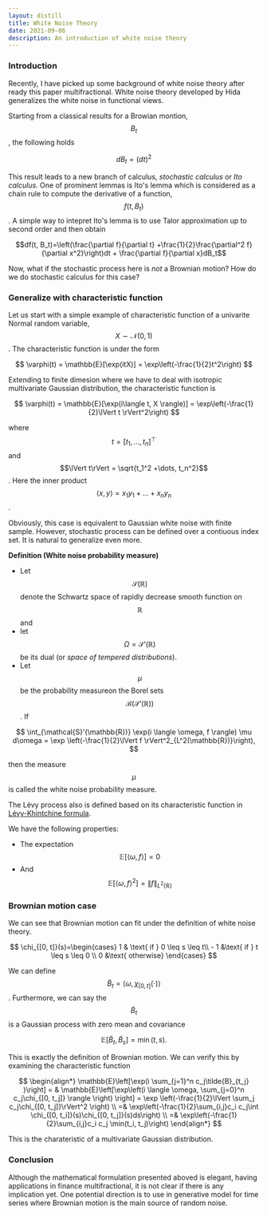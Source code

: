 ```yaml
---
layout: distill
title: White Noise Theory
date: 2021-09-06
description: An introduction of white noise theory
---
```


### Introduction
Recently, I have picked up some background of white noise theory after ready this paper <d-cite>multifractional</d-cite>. White noise theory developed by Hida generalizes the white noise in functional views. 

Starting from a classical results for a Browian montion, $$B_t$$, the following holds

$$dB_t = (dt)^2$$

This result leads to a new branch of calculus, *stochastic calculus* or *Ito calculus*. One of prominent lemmas is Ito's lemma which is considered as a chain rule to compute the derivative of a function, $$f(t, B_t)$$. A simple way to intepret Ito's lemma is to use Talor approximation up to second order and then obtain

$$df(t, B_t)=\left(\frac{\partial f}{\partial t} +\frac{1}{2}\frac{\partial^2 f}{\partial x^2}\right)dt + \frac{\partial f}{\partial x}dB_t$$

Now, what if the stochastic process here is *not* a Brownian motion? How do we do stochastic calculus for this case?

### Generalize with characteristic function

Let us start with a simple example of characteristic function of a univarite Normal random variable, $$X \sim \mathcal{N}(0, 1)$$. The characteristic function is under the form

$$
    \varphi(t) = \mathbb{E}[\exp(itX)] = \exp\left(-\frac{1}{2}t^2\right)
$$

Extending to finite dimesion where we have to deal with isotropic multivariate Gaussian distribution, the characteristic function is 

$$
    \varphi(t) = \mathbb{E}[\exp(i\langle t, X \rangle)] = \exp\left(-\frac{1}{2}\lVert t \rVert^2\right)
$$

where $$t = [t_1, \dots, t_n]^\top$$ and $$\lVert t\rVert = \sqrt{t_1^2 +\dots, t_n^2}$$. Here the inner product $$\langle x, y \rangle = x_1y_1 + \dots + x_ny_n$$. 

Obviously, this case is equivalent to Gaussian white noise with finite sample. However, stochastic process can be defined over a contiuous index set. It is natural to generalize even more. 

**Definition (White noise probability measure)** 

+ Let $$\mathcal{S}(\mathbb{R})$$ denote the Schwartz space of rapidly decrease smooth function on $$\mathbb{R}$$ and 
+ let $$\Omega = \mathcal{S}'(\mathbb{R})$$ be its dual (or *space of tempered distributions*). 
+ Let $$\mu$$ be the probability measureon the Borel sets $$\mathcal{B}(\mathcal{S}'(\mathbb{R}))$$. If 

$$
    \int_{\mathcal{S}'(\mathbb{R})} \exp(i \langle \omega, f \rangle) \mu d\omega = \exp \left(-\frac{1}{2}\lVert f \rVert^2_{L^2(\mathbb{R})}\right),
$$

then the measure $$\mu$$ is called the white noise probability measure. 


The Lévy process also is defined based on its characteristic function in <a href="https://en.wikipedia.org/wiki/L%C3%A9vy_process">Lévy-Khintchine formula</a>.

We have the following properties:

+ The expectation $$\mathbb{E}[\langle \omega, f\rangle] = 0$$
+ And $$\mathbb{E}[\langle \omega, f\rangle^2] = \lVert f \rVert_{L^2(\mathbb{R})}$$

### Brownian motion case
We can see that Brownian motion can fit under the definition of white noise theory.

$$
    \chi_{[0, t]}(s)=\begin{cases} 1 & \text{ if } 0 \leq s \leq t\\
    - 1 &\text{ if } t \leq s \leq 0 \\
    0 &\text{ otherwise}
    \end{cases}
$$

We can define $$\tilde{B}_t=\langle \omega, \chi_{[0, t]}(\cdot)\rangle$$. Furthermore, we can say the $$\tilde{B}_t$$ is a Gaussian process with zero mean and covariance

$$
\mathbb{E}[\tilde{B}_t, \tilde{B}_s] = \min(t,s).
$$

This is exactly the definition of Brownian motion. We can verify this by examining the characteristic function

$$
\begin{align*}
\mathbb{E}\left[\exp(i \sum_{j=1}^n c_j\tilde{B}_{t_j} )\right] = & \mathbb{E}\left[\exp\left(i \langle \omega, \sum_{j=0}^n c_j\chi_{[0, t_j]}  \rangle \right) \right] = \exp \left(-\frac{1}{2}\lVert \sum_j c_j\chi_{[0, t_j]}\rVert^2 \right) \\
=& \exp\left(-\frac{1}{2}\sum_{i,j}c_i c_j\int \chi_{[0, t_i]}(s)\chi_{[0, t_j]}(s)ds\right) \\
=& \exp\left(-\frac{1}{2}\sum_{i,j}c_i c_j \min(t_i, t_j)\right)
\end{align*}
$$

This is the charateristic of a multivariate Gaussian distribution.

### Conclusion
Although the mathematical formulation presented aboved is elegant, having applications in finance <d-cite>multifractional</d-cite>, it is not clear if there is any implication yet. One potential direction is to use in generative model for time series where Brownian motion is the main source of random noise. 